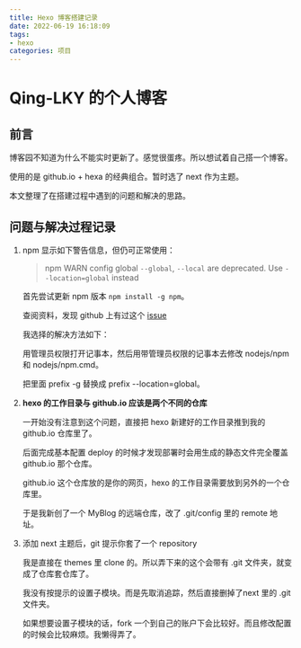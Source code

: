 ```yaml
---
title: Hexo 博客搭建记录
date: 2022-06-19 16:18:09
tags:
- hexo
categories: 项目
---
```


# Qing-LKY 的个人博客

## 前言

博客园不知道为什么不能实时更新了。感觉很蛋疼。所以想试着自己搭一个博客。

使用的是 github.io + hexa 的经典组合。暂时选了 next 作为主题。

本文整理了在搭建过程中遇到的问题和解决的思路。

## 问题与解决过程记录

1. npm 显示如下警告信息，但仍可正常使用：

    > npm WARN config global `--global`, `--local` are deprecated. Use `--location=global` instead
    
    首先尝试更新 npm 版本 `npm install -g npm`。

    查阅资料，发现 github 上有过这个 [issue](https://github.com/npm/cli/issues/4980)

    我选择的解决方法如下：

    用管理员权限打开记事本，然后用带管理员权限的记事本去修改 nodejs/npm 和 nodejs/npm.cmd。

    把里面 prefix -g 替换成 prefix --location=global。

2. **hexo 的工作目录与 github.io 应该是两个不同的仓库**

    一开始没有注意到这个问题，直接把 hexo 新建好的工作目录推到我的 github.io 仓库里了。
    
    后面完成基本配置 deploy 的时候才发现部署时会用生成的静态文件完全覆盖 github.io 那个仓库。

    github.io 这个仓库放的是你的网页，hexo 的工作目录需要放到另外的一个仓库里。

    于是我新创了一个 MyBlog 的远端仓库，改了 .git/config 里的 remote 地址。

3. 添加 next 主题后，git 提示你套了一个 repository

    我是直接在 themes 里 clone 的。所以弄下来的这个会带有 .git 文件夹，就变成了仓库套仓库了。

    我没有按提示的设置子模块。而是先取消追踪，然后直接删掉了next 里的 .git 文件夹。

    如果想要设置子模块的话，fork 一个到自己的账户下会比较好。而且修改配置的时候会比较麻烦。我懒得弄了。
